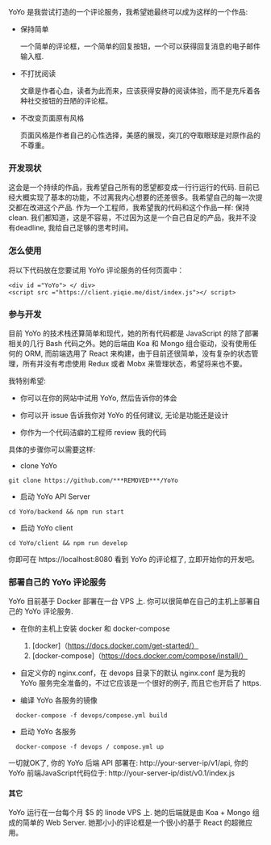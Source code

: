 YoYo 是我尝试打造的一个评论服务，我希望她最终可以成为这样的一个作品:

* 保持简单

  一个简单的评论框，一个简单的回复按钮，一个可以获得回复消息的电子邮件输入框.

* 不打扰阅读

  文章是作者心血，读者为此而来，应该获得安静的阅读体验，而不是充斥着各种社交按钮的丑陋的评论框。

* 不改变页面原有风格

  页面风格是作者自己的心性选择，美感的展现，突兀的夺取眼球是对原作品的不尊重。

### 开发现状

这会是一个持续的作品，我希望自己所有的愿望都变成一行行运行的代码. 目前已经大概实现了基本的功能，不过离我内心想要的还差很多。我希望自己的每一次提交都在改进这个产品. 作为一个工程师，我希望我的代码和这个作品一样: 保持 clean. 我们都知道，这是不容易，不过因为这是一个自己自足的产品，我并不没有deadline, 我给自己足够的思考时间。

### 怎么使用

将以下代码放在您要试用 YoYo 评论服务的任何页面中：

```
<div id ="YoYo"> </ div>
<script src ="https://client.yiqie.me/dist/index.js"></ script>
```

### 参与开发

目前 YoYo 的技术栈还算简单和现代，她的所有代码都是 JavaScript 的除了部署相关的几行 Bash 代码之外。她的后端由 Koa 和 Mongo 组合驱动，没有使用任何的 ORM, 而前端选用了 React 来构建，由于目前还很简单，没有复杂的状态管理，所有并没有考虑使用 Redux 或者 Mobx 来管理状态，希望将来也不要。

我特别希望:

* 你可以在你的网站中试用 YoYo, 然后告诉你的体会

* 你可以开 issue 告诉我你对 YoYo 的任何建议, 无论是功能还是设计

* 你作为一个代码洁癖的工程师 review 我的代码

具体的步骤你可以需要这样:

* clone YoYo

```
git clone https://github.com/***REMOVED***/YoYo
```

* 启动 YoYo API Server

```
cd YoYo/backend && npm run start
```

* 启动 YoYo client

```
cd YoYo/client && npm run develop
```

你即可在 https://localhost:8080 看到 YoYo 的评论框了, 立即开始你的开发吧。

### 部署自己的 YoYo 评论服务

YoYo 目前基于 Docker 部署在一台 VPS 上. 你可以很简单在自己的主机上部署自己的 YoYo 评论服务.

* 在你的主机上安装 docker 和 docker-compose
  1. [docker]（https://docs.docker.com/get-started/）
  2. [docker-compose]（https://docs.docker.com/compose/install/）

* 自定义你的 nginx.conf，在 devops 目录下的默认 nginx.conf 是为我的 YoYo 服务完全准备的，不过它应该是一个很好的例子, 而且它也开启了 https.

* 编译 YoYo 各服务的镜像

```
  docker-compose -f devops/compose.yml build
```

* 启动 YoYo 各服务

```
  docker-compose -f devops / compose.yml up
```

一切就OK了, 你的 YoYo 后端 API 部署在: http://your-server-ip/v1/api, 你的 YoYo 前端JavaScript代码位于: http://your-server-ip/dist/v0.1/index.js

#### 其它

YoYo 运行在一台每个月 $5 的 linode VPS 上. 她的后端就是由 Koa + Mongo 组成的简单的 Web Server. 她那小小的评论框是一个很小的基于 React 的超微应用。
